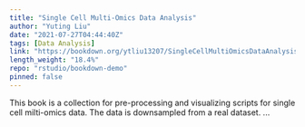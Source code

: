```yaml
---
title: "Single Cell Multi-Omics Data Analysis"
author: "Yuting Liu"
date: "2021-07-27T04:44:40Z"
tags: [Data Analysis]
link: "https://bookdown.org/ytliu13207/SingleCellMultiOmicsDataAnalysis/"
length_weight: "18.4%"
repo: "rstudio/bookdown-demo"
pinned: false
---
```


This book is a collection for pre-processing and visualizing scripts for single cell milti-omics data. The data is downsampled from a real dataset. ...

